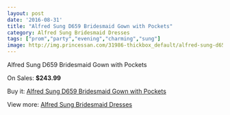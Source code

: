```yaml
---
layout: post
date: '2016-08-31'
title: "Alfred Sung D659 Bridesmaid Gown with Pockets"
category: Alfred Sung Bridesmaid Dresses
tags: ["prom","party","evening","charming","sung"]
image: http://img.princessan.com/31986-thickbox_default/alfred-sung-d659-bridesmaid-gown-with-pockets.jpg
---
```

Alfred Sung D659 Bridesmaid Gown with Pockets

On Sales: **$243.99**
<a href="https://www.princessan.com/en/14597-alfred-sung-d659-bridesmaid-gown-with-pockets.html"><amp-img layout="responsive" width="600" height="600" src="//img.princessan.com/31986-thickbox_default/alfred-sung-d659-bridesmaid-gown-with-pockets.jpg" alt="Alfred Sung D659 Bridesmaid Gown with Pockets 0" /></a>
<a href="https://www.princessan.com/en/14597-alfred-sung-d659-bridesmaid-gown-with-pockets.html"><amp-img layout="responsive" width="600" height="600" src="//img.princessan.com/31987-thickbox_default/alfred-sung-d659-bridesmaid-gown-with-pockets.jpg" alt="Alfred Sung D659 Bridesmaid Gown with Pockets 1" /></a>

Buy it: [Alfred Sung D659 Bridesmaid Gown with Pockets](https://www.princessan.com/en/14597-alfred-sung-d659-bridesmaid-gown-with-pockets.html "Alfred Sung D659 Bridesmaid Gown with Pockets")

View more: [Alfred Sung Bridesmaid Dresses](https://www.princessan.com/en/107- "Alfred Sung Bridesmaid Dresses")